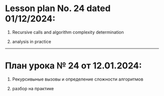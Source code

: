 # Lesson plan No. 24 dated 01/12/2024:

1. Recursive calls and algorithm complexity determination

2. analysis in practice

_________________________________________________

# План урока № 24 от 12.01.2024:

1. Рекурсивыные вызовы и определение сложности алгоритмов

2. разбор на практике 
